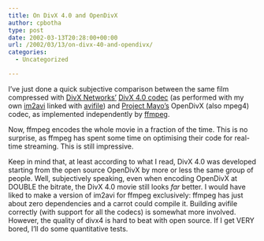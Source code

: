 ```yaml
---
title: On DivX 4.0 and OpenDivX
author: cpbotha
type: post
date: 2002-03-13T20:28:00+00:00
url: /2002/03/13/on-divx-40-and-opendivx/
categories:
  - Uncategorized

---
```

I’ve just done a quick subjective comparison between the same film compressed with [DivX Networks’][1] [DivX 4.0 codec][2] (as performed with my own [im2avi][3] linked with [avifile][4]) and [Project Mayo’s][5] OpenDivX (also mpeg4) codec, as implemented independently by [ffmpeg][6].

Now, ffmpeg encodes the whole movie in a fraction of the time. This is no surprise, as ffmpeg has spent some time on optimising their code for real-time streaming. This is still impressive.

Keep in mind that, at least according to what I read, DivX 4.0 was developed starting from the open source OpenDivX by more or less the same group of people. Well, subjectively speaking, even when encoding OpenDivX at DOUBLE the bitrate, the DivX 4.0 movie still looks _far_ better. I would have liked to make a version of im2avi for ffmpeg exclusively: ffmpeg has just about zero dependencies and a carrot could compile it. Building avifile correctly (with support for all the codecs) is somewhat more involved. However, the quality of divx4 is hard to beat with open source. If I get VERY bored, I’ll do some quantitative tests.

 [1]: http://www.divxnetworks.com/
 [2]: http://www.divx.com/
 [3]: http://cpbotha.net/im2avi.html
 [4]: http://avifile.sf.net/
 [5]: http://www.projectmayo.com/
 [6]: http://ffmpeg.sf.net/
